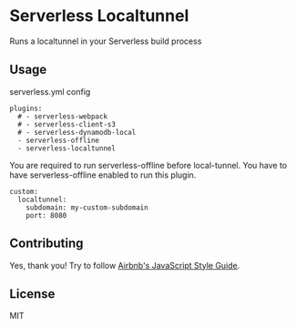 # Serverless Localtunnel
Runs a localtunnel in your Serverless build process

## Usage
serverless.yml config
```
plugins:
  # - serverless-webpack
  # - serverless-client-s3
  # - serverless-dynamodb-local
  - serverless-offline
  - serverless-localtunnel
```
You are required to run serverless-offline before local-tunnel. You have to have serverless-offline enabled to run this plugin.
```
custom:
  localtunnel:
    subdomain: my-custom-subdomain
    port: 8080
```
## Contributing

Yes, thank you! Try to follow [Airbnb's JavaScript Style Guide](https://github.com/airbnb/javascript).

## License

MIT
